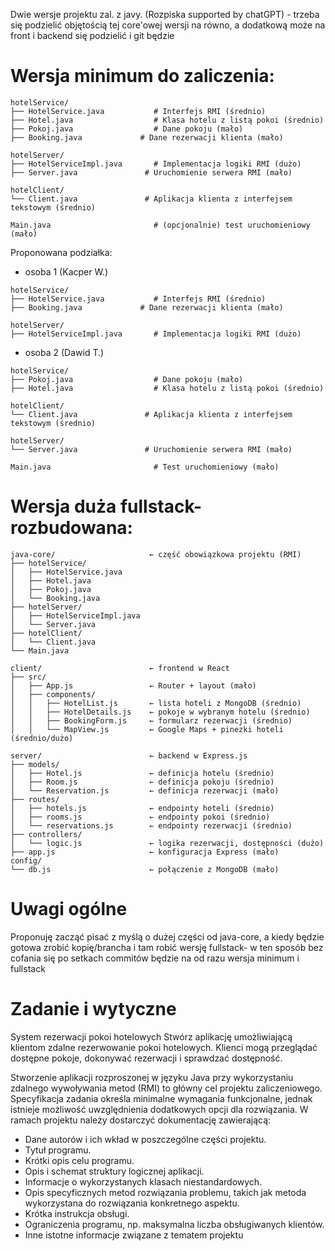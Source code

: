 Dwie wersje projektu zal. z javy. (Rozpiska supported by chatGPT) - trzeba się podzielić objętością tej core'owej wersji na równo, a dodatkową może na front i backend się podzielić i git będzie
# Wersja minimum do zaliczenia:
```
hotelService/
├── HotelService.java           # Interfejs RMI (średnio)
├── Hotel.java                  # Klasa hotelu z listą pokoi (średnio)
├── Pokoj.java                  # Dane pokoju (mało)
├── Booking.java             # Dane rezerwacji klienta (mało)

hotelServer/
├── HotelServiceImpl.java       # Implementacja logiki RMI (dużo)
├── Server.java               # Uruchomienie serwera RMI (mało)

hotelClient/
└── Client.java               # Aplikacja klienta z interfejsem tekstowym (średnio)

Main.java                       # (opcjonalnie) test uruchomieniowy (mało)
```
Proponowana podziałka:
- osoba 1 (Kacper W.)
```
hotelService/
├── HotelService.java           # Interfejs RMI (średnio)
├── Booking.java             # Dane rezerwacji klienta (mało)

hotelServer/
├── HotelServiceImpl.java       # Implementacja logiki RMI (dużo)

```
- osoba 2 (Dawid T.)
```
hotelService/
├── Pokoj.java                  # Dane pokoju (mało)
├── Hotel.java                  # Klasa hotelu z listą pokoi (średnio)

hotelClient/
└── Client.java               # Aplikacja klienta z interfejsem tekstowym (średnio)

hotelServer/
└── Server.java               # Uruchomienie serwera RMI (mało)

Main.java                       # Test uruchomieniowy (mało)
```
# Wersja duża fullstack- rozbudowana:
```
java-core/                     ← część obowiązkowa projektu (RMI)
├── hotelService/
│   ├── HotelService.java
│   ├── Hotel.java
│   ├── Pokoj.java
│   └── Booking.java
├── hotelServer/
│   ├── HotelServiceImpl.java
│   └── Server.java
├── hotelClient/
│   └── Client.java
└── Main.java

client/                        ← frontend w React
├── src/
│   ├── App.js                 ← Router + layout (mało)
│   ├── components/
│   │   ├── HotelList.js       ← lista hoteli z MongoDB (średnio)
│   │   ├── HotelDetails.js    ← pokoje w wybranym hotelu (średnio)
│   │   ├── BookingForm.js     ← formularz rezerwacji (średnio)
│   │   └── MapView.js         ← Google Maps + pinezki hoteli (średnio/dużo)

server/                        ← backend w Express.js
├── models/
│   ├── Hotel.js               ← definicja hotelu (średnio)
│   ├── Room.js                ← definicja pokoju (średnio)
│   └── Reservation.js         ← definicja rezerwacji (mało)
├── routes/
│   ├── hotels.js              ← endpointy hoteli (średnio)
│   ├── rooms.js               ← endpointy pokoi (średnio)
│   └── reservations.js        ← endpointy rezerwacji (średnio)
├── controllers/
│   └── logic.js               ← logika rezerwacji, dostępności (dużo)
├── app.js                     ← konfiguracja Express (mało)
config/
└── db.js                      ← połączenie z MongoDB (mało)
```

# Uwagi ogólne

Proponuję zacząć pisać z myślą o dużej części od java-core, a kiedy będzie gotowa zrobić kopię/brancha i tam robić wersję fullstack- w ten sposób bez cofania się po setkach commitów będzie na od razu wersja minimum i fullstack

# Zadanie i wytyczne

System rezerwacji pokoi hotelowych Stwórz aplikację umożliwiającą klientom zdalne
rezerwowanie pokoi hotelowych. Klienci mogą przeglądać dostępne pokoje,
dokonywać rezerwacji i sprawdzać dostępność.

Stworzenie aplikacji rozproszonej w języku Java przy wykorzystaniu zdalnego wywoływania metod
(RMI) to główny cel projektu zaliczeniowego. Specyfikacja zadania określa minimalne wymagania
funkcjonalne, jednak istnieje możliwość uwzględnienia dodatkowych opcji dla rozwiązania.
W ramach projektu należy dostarczyć dokumentację zawierającą:
- Dane autorów i ich wkład w poszczególne części projektu.
- Tytuł programu.
- Krótki opis celu programu.
- Opis i schemat struktury logicznej aplikacji.
- Informacje o wykorzystanych klasach niestandardowych.
- Opis specyficznych metod rozwiązania problemu, takich jak metoda wykorzystana do rozwiązania konkretnego aspektu.
- Krótka instrukcja obsługi.
- Ograniczenia programu, np. maksymalna liczba obsługiwanych klientów.
- Inne istotne informacje związane z tematem projektu
